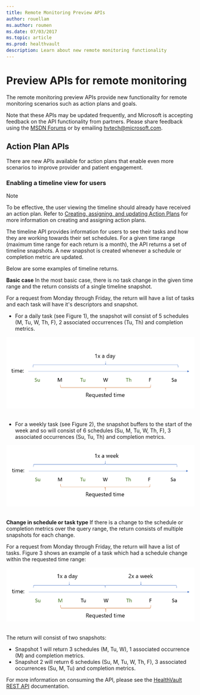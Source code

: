 ```yaml
---
title: Remote Monitoring Preview APIs
author: rouellam
ms.author: roumen
ms.date: 07/03/2017
ms.topic: article
ms.prod: healthvault
description: Learn about new remote monitoring functionality
---
```


Preview APIs for remote monitoring
==================================
The remote monitoring preview APIs provide new functionality for remote monitoring scenarios such as action plans and goals.

Note that these APIs may be updated frequently, and Microsoft is accepting feedback on the API functionality from partners. Please share feedback using the <a href="https://social.msdn.microsoft.com/Forums/en-US/home?category=healthvault" id="PageContent_18332_3">MSDN Forums</a> or by emailing <hvtech@microsoft.com>.

Action Plan APIs
----------------
There are new APIs available for action plans that enable even more scenarios to improve provider and patient engagement.

### Enabling a timeline view for users

> [!NOTE]
> To be effective, the user viewing the timeline should already have received an action plan. Refer to [Creating, assigning, and updating Action Plans](/healthvault/scenarios/remote-monitoring) for more information on creating and assigning action plans.

The timeline API provides information for users to see their tasks and how they are working towards their set schedules. For a given time range (maximum time range for each return is a month), the API returns a set of timeline snapshots. A new snapshot is created whenever a schedule or completion metric are updated. 

Below are some examples of timeline returns.

**Basic case**
In the most basic case, there is no task change in the given time range and the return consists of a single timeline snapshot.

For a request from Monday through Friday, the return will have a list of tasks and each task will have it's descriptors and snapshot.

-   For a daily task (see Figure 1), the snapshot will consist of 5 schedules (M, Tu, W, Th, F), 2 associated occurrences (Tu, Th) and completion metrics.

<img src="/healthvault/images/timeline_figure1.png" title="Figure 1: Basic example for a daily task" alt="Figure 1" id="HVActionPlans_fig07" /> 

-   For a weekly task (see Figure 2), the snapshot buffers to the start of the week and so will consist of 6 schedules (Su, M, Tu, W, Th, F), 3 associated occurrences (Su, Tu, Th) and completion metrics.

<img src="/healthvault/images/timeline_figure2.png" title="Figure 2: Basic example for a weekly task" alt="Figure 2" id="HVActionPlans_fig08" /> 

**Change in schedule or task type**
If there is a change to the schedule or completion metrics over the query range, the return consists of multiple snapshots for each change.

For a request from Monday through Friday, the return will have a list of tasks. Figure 3 shows an example of a task which had a schedule change within the requested time range:

<img src="/healthvault/images/timeline_figure3.png" title="Figure 3: Example of a task with a change in schedule within the requested time range" alt="Figure 3" id="HVActionPlans_fig09" /> 

The return will consist of two snapshots:
-   Snapshot 1 will return 3 schedules (M, Tu, W), 1 associated occurrence (M) and completion metrics.
-   Snapshot 2 will return 6 schedules (Su, M, Tu, W, Th, F), 3 associated occurrences (Su, M, Tu) and completion metrics.

For more information on consuming the API, please see the [HealthVault REST API](https://go.microsoft.com/fwlink/?linkid=839407) documentation.
